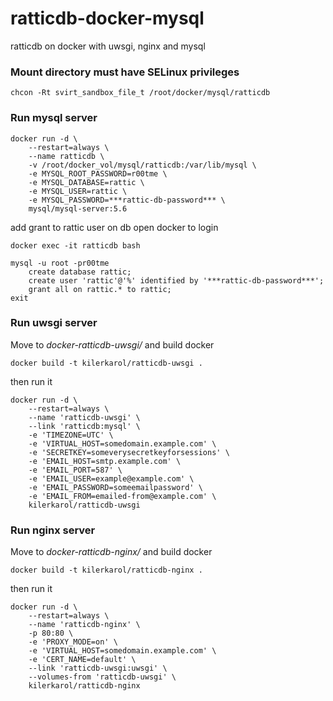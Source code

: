 # ratticdb-docker-mysql
ratticdb on docker with uwsgi, nginx and mysql

### Mount directory must have SELinux privileges

```
chcon -Rt svirt_sandbox_file_t /root/docker/mysql/ratticdb

```

### Run mysql server

```
docker run -d \
	--restart=always \
	--name ratticdb \
  	-v /root/docker_vol/mysql/ratticdb:/var/lib/mysql \
  	-e MYSQL_ROOT_PASSWORD=r00tme \
  	-e MYSQL_DATABASE=rattic \
  	-e MYSQL_USER=rattic \
  	-e MYSQL_PASSWORD=***rattic-db-password*** \
  	mysql/mysql-server:5.6
```

add grant to rattic user on db open docker to login


```
docker exec -it ratticdb bash

mysql -u root -pr00tme
    create database rattic;
    create user 'rattic'@'%' identified by '***rattic-db-password***';
    grant all on rattic.* to rattic;
exit
```

### Run uwsgi server

Move to *docker-ratticdb-uwsgi/* and build docker

```
docker build -t kilerkarol/ratticdb-uwsgi .
```

then run it

```
docker run -d \
	--restart=always \
	--name 'ratticdb-uwsgi' \
  	--link 'ratticdb:mysql' \
	-e 'TIMEZONE=UTC' \
	-e 'VIRTUAL_HOST=somedomain.example.com' \
	-e 'SECRETKEY=someverysecretkeyforsessions' \
	-e 'EMAIL_HOST=smtp.example.com' \
	-e 'EMAIL_PORT=587' \
	-e 'EMAIL_USER=example@example.com' \
	-e 'EMAIL_PASSWORD=someemailpassword' \
	-e 'EMAIL_FROM=emailed-from@example.com' \
  	kilerkarol/ratticdb-uwsgi
```

### Run nginx server
Move to *docker-ratticdb-nginx/* and build docker

```
docker build -t kilerkarol/ratticdb-nginx .
```

then run it

```
docker run -d \
	--restart=always \
	--name 'ratticdb-nginx' \
	-p 80:80 \
	-e 'PROXY_MODE=on' \
	-e 'VIRTUAL_HOST=somedomain.example.com' \
	-e 'CERT_NAME=default' \
	--link 'ratticdb-uwsgi:uwsgi' \
	--volumes-from 'ratticdb-uwsgi' \
  	kilerkarol/ratticdb-nginx
```
